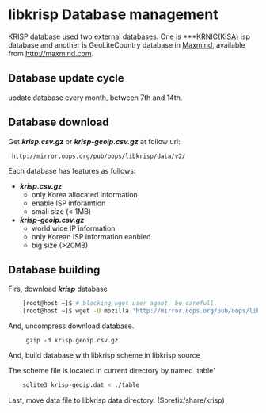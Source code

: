libkrisp Database management
===

KRISP database used two external databases. One is ***[KRNIC(KISA)](http://kisa.or.kr) isp database and another is GeoLiteCountry database in [Maxmind](http://maxmind.com), available from http://maxmind.com.

## Database update cycle

update database every month, between 7th and 14th.


## Database download

Get ***krisp.csv.gz*** or ***krisp-geoip.csv.gz*** at follow url:

     http://mirror.oops.org/pub/oops/libkrisp/data/v2/

Each database has features as follows:

 * ***krisp.csv.gz***
   * only Korea allocated information
   * enable ISP inforamtion
   * small size (< 1MB)
 * ***krisp-geoip.csv.gz***
   * world wide IP information
   * only Korean ISP information eanbled
   * big size (>20MB)

## Database building

Firs, download ***krisp*** database

```bash
    [root@host ~]$ # blocking wget user agent, be carefull.
    [root@host ~]$ wget -U mozilla 'http://mirror.oops.org/pub/oops/libkrisp/data/v2/krisp-geoip.csv.gz
```

And, uncompress download database.

```base
     gzip -d krisp-geoip.csv.gz
```

And, build database with libkrisp scheme in libkrisp source

The scheme file is located in current directory by named 'table'

```bash
    sqlite3 krisp-geoip.dat < ./table
```

Last, move data file to libkrisp data directory. ($prefix/share/krisp)
